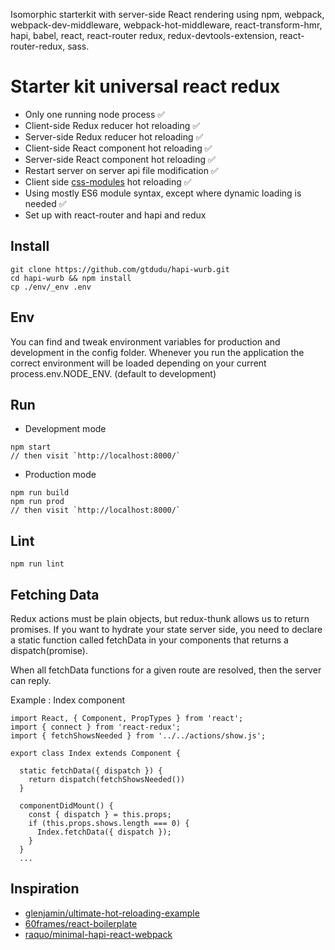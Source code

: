 Isomorphic starterkit with server-side React rendering using npm, webpack, webpack-dev-middleware, webpack-hot-middleware, react-transform-hmr, hapi, babel, react, react-router redux, redux-devtools-extension, react-router-redux, sass.

# Starter kit universal react redux

  * Only one running node process ✅
  * Client-side Redux reducer hot reloading ✅
  * Server-side Redux reducer hot reloading ✅
  * Client-side React component hot reloading ✅
  * Server-side React component hot reloading ✅
  * Restart server on server api file modification ✅
  * Client side [css-modules](https://github.com/css-modules/css-modules) hot reloading ✅
  * Using mostly ES6 module syntax, except where dynamic loading is needed ✅
  * Set up with react-router and hapi and redux

## Install

```
git clone https://github.com/gtdudu/hapi-wurb.git
cd hapi-wurb && npm install
cp ./env/_env .env
```

## Env

You can find and tweak environment variables for production and development in the config
folder. Whenever you run the application the correct environment will be loaded
depending on your current process.env.NODE_ENV. (default to development)

## Run

  * Development mode

```
npm start
// then visit `http://localhost:8000/`
```

* Production mode

```
npm run build
npm run prod
// then visit `http://localhost:8000/`
```

## Lint

```
npm run lint
```

## Fetching Data

Redux actions must be plain objects, but redux-thunk allows us to return promises.
If you want to hydrate your state server side, you need to declare a static function called fetchData in your components
that returns a dispatch(promise).

When all fetchData functions for a given route are resolved, then the server can reply.

Example : Index component

```
import React, { Component, PropTypes } from 'react';
import { connect } from 'react-redux';
import { fetchShowsNeeded } from '../../actions/show.js';

export class Index extends Component {

  static fetchData({ dispatch }) {
    return dispatch(fetchShowsNeeded())
  }

  componentDidMount() {
    const { dispatch } = this.props;
    if (this.props.shows.length === 0) {
      Index.fetchData({ dispatch });
    }
  }
  ...

```


## Inspiration

  *  [glenjamin/ultimate-hot-reloading-example](https://github.com/glenjamin/ultimate-hot-reloading-example)
  *  [60frames/react-boilerplate](https://github.com/60frames/react-boilerplate/tree/master/src)
  *  [raquo/minimal-hapi-react-webpack](https://github.com/raquo/minimal-hapi-react-webpack)
